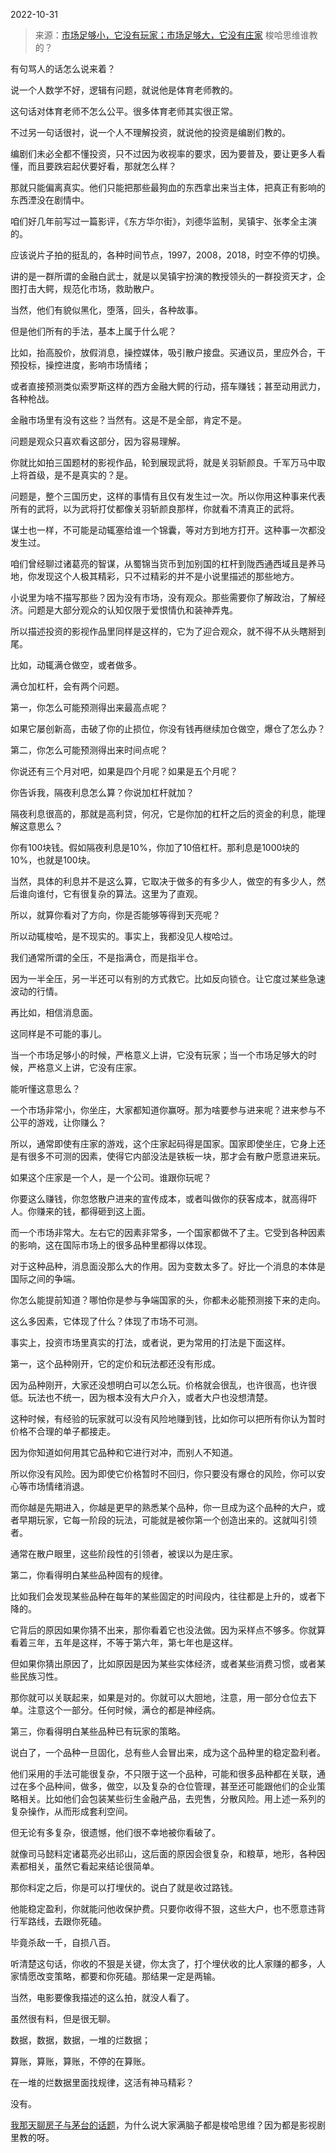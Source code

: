 2022-10-31

> 来源：[市场足够小，它没有玩家；市场足够大，它没有庄家](http://mp.weixin.qq.com/s?__biz=MzU0MjYwNDU2Mw==&mid=2247508505&idx=1&sn=5bf88cdf51817ffb403cee70235f0868&chksm=fb1ace65cc6d4773287f0bb587cbf3747406c5f30f772c4a2d7f7cc52e4b7e7a485be8d3d4d3&scene=27#wechat_redirect)
> 梭哈思维谁教的？

有句骂人的话怎么说来着？

说一个人数学不好，逻辑有问题，就说他是体育老师教的。  

这句话对体育老师不怎么公平。很多体育老师其实很正常。

不过另一句话很衬，说一个人不理解投资，就说他的投资是编剧们教的。

编剧们未必全都不懂投资，只不过因为收视率的要求，因为要普及，要让更多人看懂，而且要跌宕起伏要好看，那就怎么样？

那就只能偏离真实。他们只能把那些最狗血的东西拿出来当主体，把真正有影响的东西湮没在剧情中。

咱们好几年前写过一篇影评，《东方华尔街》，刘德华监制，吴镇宇、张孝全主演的。

应该说片子拍的挺乱的，各种时间节点，1997，2008，2018，时空不停的切换。

讲的是一群所谓的金融白武士，就是以吴镇宇扮演的教授领头的一群投资天才，企图打击大鳄，规范化市场，救助散户。

当然，他们有貌似黑化，堕落，回头，各种故事。

但是他们所有的手法，基本上属于什么呢？

比如，抬高股价，放假消息，操控媒体，吸引散户接盘。买通议员，里应外合，干预投标，操控进度，影响市场情绪；

或者直接预测类似索罗斯这样的西方金融大鳄的行动，搭车赚钱；甚至动用武力，各种枪战。

金融市场里有没有这些？当然有。这是不是全部，肯定不是。

问题是观众只喜欢看这部分，因为容易理解。

你就比如拍三国题材的影视作品，轮到展现武将，就是关羽斩颜良。千军万马中取上将首级，是不是真实的？是。

问题是，整个三国历史，这样的事情有且仅有发生过一次。所以你用这种事来代表所有的武将，以为武将打仗都像关羽斩颜良那样，你就看不清真正的武将。

谋士也一样，不可能是动辄塞给谁一个锦囊，等对方到地方打开。这种事一次都没发生过。

咱们曾经聊过诸葛亮的智谋，从蜀锦当货币到加别国的杠杆到陇西通西域且是养马地，你发现这个人极其精彩，只不过精彩的并不是小说里描述的那些地方。

小说里为啥不描写那些？因为没有市场，没有观众。那些需要你了解政治，了解经济。问题是大部分观众的认知仅限于爱恨情仇和装神弄鬼。  

所以描述投资的影视作品里同样是这样的，它为了迎合观众，就不得不从头瞎掰到尾。

比如，动辄满仓做空，或者做多。

满仓加杠杆，会有两个问题。

第一，你怎么可能预测得出来最高点呢？

如果它屡创新高，击破了你的止损位，你没有钱再继续加仓做空，爆仓了怎么办？

第二，你怎么可能预测得出来时间点呢？

你说还有三个月对吧，如果是四个月呢？如果是五个月呢？

你告诉我，隔夜利息怎么算？你说加杠杆就加？

隔夜利息很高的，那就是高利贷，何况，它是你加的杠杆之后的资金的利息，能理解这意思么？

你有100块钱。假如隔夜利息是10%，你加了10倍杠杆。那利息是1000块的10%，也就是100块。

当然，具体的利息并不是这么算，它取决于做多的有多少人，做空的有多少人，然后谁向谁付，它有很复杂的算法。这里为了直观。

所以，就算你看对了方向，你是否能够等得到天亮呢？

所以动辄梭哈，是不现实的。事实上，我都没见人梭哈过。

我们通常所谓的全压，不是指满仓，而是指半仓。

因为一半全压，另一半还可以有别的方式救它。比如反向锁仓。让它度过某些急速波动的行情。

再比如，相信消息面。

这同样是不可能的事儿。

当一个市场足够小的时候，严格意义上讲，它没有玩家；当一个市场足够大的时候，严格意义上讲，它没有庄家。

能听懂这意思么？

一个市场非常小，你坐庄，大家都知道你赢呀。那为啥要参与进来呢？进来参与不公平的游戏，让你赚么？

所以，通常即使有庄家的游戏，这个庄家起码得是国家。国家即使坐庄，它身上还是有很多不可测的因素，使得它内部没法是铁板一块，那才会有散户愿意进来玩。

如果这个庄家是一个人，是一个公司。谁跟你玩呢？

你要这么赚钱，你忽悠散户进来的宣传成本，或者叫做你的获客成本，就高得吓人。你赚来的钱，都得砸到这上面。

而一个市场非常大。左右它的因素非常多，一个国家都做不了主。它受到各种因素的影响，这在国际市场上的很多品种里都得以体现。

对于这种品种，消息面没那么大的作用。因为变数太多了。好比一个消息的本体是国际之间的争端。

你怎么能提前知道？哪怕你是参与争端国家的头，你都未必能预测接下来的走向。

这么多因素，它体现了什么？体现了市场不可测。

事实上，投资市场里真实的打法，或者说，更为常用的打法是下面这样。

第一，这个品种刚开，它的定价和玩法都还没有形成。

因为品种刚开，大家还没想明白可以怎么玩。价格就会很乱，也许很高，也许很低。玩法也不统一，因为根本没有大户介入，或者大户也没想清楚。

这种时候，有经验的玩家就可以没有风险地赚到钱，比如你可以把所有你认为暂时价格不合理的单子都接走。

因为你知道如何用其它品种和它进行对冲，而别人不知道。

所以你没有风险。因为即使它价格暂时不回归，你只要没有爆仓的风险，你可以安心等市场情绪消退。

而你越是先期进入，你越是更早的熟悉某个品种，你一旦成为这个品种的大户，或者早期玩家，它每一阶段的玩法，可能就是被你第一个创造出来的。这就叫引领者。

通常在散户眼里，这些阶段性的引领者，被误以为是庄家。

第二，你看得明白某些品种固有的规律。

比如我们会发现某些品种在每年的某些固定的时间段内，往往都是上升的，或者下降的。

它背后的原因如果你猜不出来，那你看着它也没法做。因为采样点不够多。你就算看着三年，五年是这样，不等于第六年，第七年也是这样。

但如果你猜出原因了，比如原因是因为某些实体经济，或者某些消费习惯，或者某些民族习性。

那你就可以关联起来，如果是对的。你就可以大胆地，注意，用一部分仓位去下单。注意这个一部分。任何时候，满仓的都是神经病。

第三，你看得明白某些品种已有玩家的策略。

说白了，一个品种一旦固化，总有些人会冒出来，成为这个品种里的稳定盈利者。

他们采用的手法可能很复杂，不只限于这一个品种，可能和很多品种都在关联，通过在多个品种间，做多，做空，以及复杂的仓位管理，甚至还可能跟他们的企业策略相关。比如他们会包装某些衍生金融产品，去兜售，分散风险。用上述一系列的复杂操作，从而形成套利空间。

但无论有多复杂，很遗憾，他们很不幸地被你看破了。

就像司马懿料定诸葛亮必出祁山，这后面的原因会很复杂，和粮草，地形，各种因素都相关，虽然它看起来结论很简单。

那你料定之后，你是可以打埋伏的。说白了就是收过路钱。

他能稳定盈利，你就能问他收保护费。只要你收得不狠，这些大户，也不愿意违背行军路线，去跟你死磕。

毕竟杀敌一千，自损八百。

听清楚这句话，你收的不狠是关键，你太贪了，打个埋伏收的比人家赚的都多，人家情愿改变策略，都要和你死磕。那结果一定是两输。

当然，电影要像我描述的这么拍，就没人看了。

虽然很有料，但是很无聊。

数据，数据，数据，一堆的烂数据；

算账，算账，算账，不停的在算账。

在一堆的烂数据里面找规律，这活有神马精彩？

没有。

[我那天聊房子与茅台的话题](https://mp.weixin.qq.com/s?__biz=MzU3NDc5Nzc0NQ==&mid=2247520837&idx=1&sn=899276c253845d3719f35842c8e96e97&chksm=fd2e309bca59b98d06a14c4d162616e2a39322eac653a66e34aa1c53a41a0740ca1c0fe1890a&token=1849123133&lang=zh_CN&scene=21#wechat_redirect)，为什么说大家满脑子都是梭哈思维？因为都是影视剧里教的呀。


